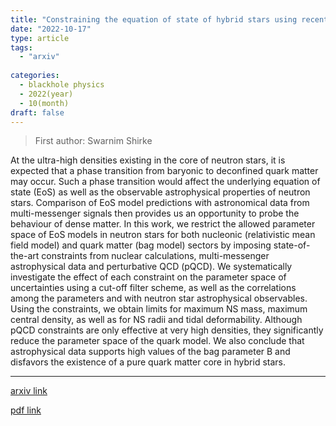 ```yaml
---
title: "Constraining the equation of state of hybrid stars using recent information from multidisciplinary physics"
date: "2022-10-17"
type: article
tags:
  - "arxiv"
  
categories:
  - blackhole physics
  - 2022(year)
  - 10(month)
draft: false
---
```

> First author: Swarnim Shirke

 At the ultra-high densities existing in the core of neutron stars, it is
expected that a phase transition from baryonic to deconfined quark matter may
occur. Such a phase transition would affect the underlying equation of state
(EoS) as well as the observable astrophysical properties of neutron stars.
Comparison of EoS model predictions with astronomical data from multi-messenger
signals then provides us an opportunity to probe the behaviour of dense matter.
In this work, we restrict the allowed parameter space of EoS models in neutron
stars for both nucleonic (relativistic mean field model) and quark matter (bag
model) sectors by imposing state-of-the-art constraints from nuclear
calculations, multi-messenger astrophysical data and perturbative QCD (pQCD).
We systematically investigate the effect of each constraint on the parameter
space of uncertainties using a cut-off filter scheme, as well as the
correlations among the parameters and with neutron star astrophysical
observables. Using the constraints, we obtain limits for maximum NS mass,
maximum central density, as well as for NS radii and tidal deformability.
Although pQCD constraints are only effective at very high densities, they
significantly reduce the parameter space of the quark model. We also conclude
that astrophysical data supports high values of the bag parameter B and
disfavors the existence of a pure quark matter core in hybrid stars.

---
[arxiv link](http://arxiv.org/abs/2210.09077v1)

[pdf link](http://arxiv.org/pdf/2210.09077v1)